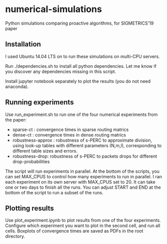 # numerical-simulations
Python simulations comparing proactive algorithms, for SIGMETRICS'19 paper 

## Installation
I used Ubuntu 14.04 LTS on to run these simulations on multi-CPU servers.

Run ./dependencies.sh to install all python dependencies. Let me know if you discover any dependencies missing in this script. 

Install jupyter notebook separately to plot the results (you do not need anaconda).

## Running experiments
Use run_experiment.sh to run one of the four numerical experiments from the paper:
- sparse-ct : convergence times in sparse routing matrics
- dense-ct : convergence times in dense routing matrics
- robustness-approx : robustness of s-PERC to approximate division, using look-up tables with different parameters (N,m,l),
corresponding to different table sizes and errors.
- robustness-drop: robustness of s-PERC to packets drops for different drop-probabilities

The script will run experiments in parallel.
At the bottom of the scripts, you can set MAX_CPUS to control  how many experiments to run in parallel. 
I ran each experiment on its own server with MAX_CPUS set to 20. It can take one or two days to finish all the runs.
You can adjust START and END at the bottom of the script to run a subset of the runs.

## Plotting results
Use plot_experiment.ipynb to plot results from one of the four experiments.
Configure which experiment you want to plot in the second cell, and run all cells.
Boxplots of convergence times are saved as PDFs in the root directory.
